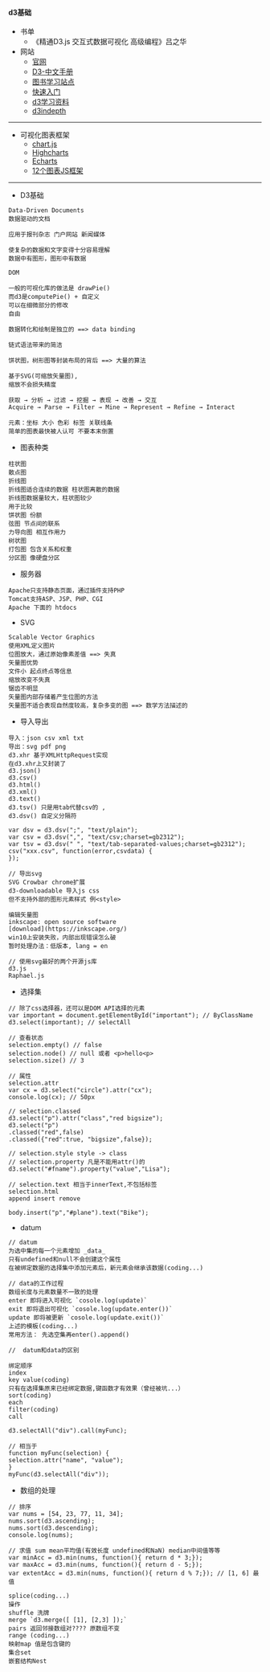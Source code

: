 #### **d3基础**
* 书单
	* 《精通D3.js 交互式数据可视化 高级编程》吕之华
* 网站
	+  [官网](https://d3js.org/)
	+  [D3-中文手册](https://github.com/d3/d3/wiki/API--%E4%B8%AD%E6%96%87%E6%89%8B%E5%86%8C?from=groupmessage&isappinstalled=0)
	+  [图书学习站点](http://d3.decembercafe.org/)
	+  [快速入门](http://www.dashingd3js.com/table-of-contents)
	+  [d3学习资料](http://www.ourd3js.com/wordpress/865/#more-865)
    *  [d3indepth](http://d3indepth.com/)
    
* * * * *
* 可视化图表框架
  +  [chart.js](http://www.bootcss.com/p/chart.js/docs/)
  +  [Highcharts](http://www.hcharts.cn/docs/start-introduction)
  +  [Echarts](http://echarts.baidu.com/echarts2/doc/start.html)
  * [12个图表JS框架](http://www.cnblogs.com/lhb25/p/best-javascript-charting-libraries.html)
  
* * * * *
* D3基础
~~~
Data-Driven Documents 
数据驱动的文档

应用于报刊杂志 门户网站 新闻媒体

使复杂的数据和文字变得十分容易理解
数据中有图形，图形中有数据

DOM

一般的可视化库的做法是 drawPie()
而d3是computePie() + 自定义
可以在细微部分的修改 
自由

数据转化和绘制是独立的 ==> data binding

链式语法带来的简洁

饼状图，树形图等封装布局的背后 ==> 大量的算法

基于SVG(可缩放矢量图),
缩放不会损失精度

获取 → 分析 → 过滤 → 挖掘 → 表现 → 改善 → 交互
Acquire → Parse → Filter → Mine → Represent → Refine → Interact

元素：坐标 大小 色彩 标签 关联线条
简单的图表最快被人认可 不要本末倒置
~~~

* 图表种类
~~~
柱状图
散点图
折线图
折线图适合连续的数据 柱状图离散的数据
折线图数据量较大，柱状图较少
用于比较
饼状图 份额
弦图 节点间的联系
力导向图 相互作用力
树状图
打包图 包含关系和权重
分区图 像硬盘分区
~~~

* 服务器
~~~
Apache只支持静态页面，通过插件支持PHP
Tomcat支持ASP、JSP、PHP、CGI
Apache 下面的 htdocs
~~~

* SVG
~~~
Scalable Vector Graphics
使用XML定义图片
位图放大，通过原始像素差值 ==> 失真
矢量图优势
文件小 起点终点等信息
缩放改变不失真
锯齿不明显
矢量图内部存储着产生位图的方法
矢量图不适合表现自然度较高，复杂多变的图 ==> 数学方法描述的
~~~

* 导入导出
~~~
导入：json csv xml txt
导出：svg pdf png
d3.xhr 基于XMLHttpRequest实现
在d3.xhr上又封装了
d3.json()
d3.csv()
d3.html()
d3.xml()
d3.text()
d3.tsv() 只是用tab代替csv的 ,
d3.dsv() 自定义分隔符

var dsv = d3.dsv(";", "text/plain");
var csv = d3.dsv(",", "text/csv;charset=gb2312");
var tsv = d3.dsv(" ", "text/tab-separated-values;charset=gb2312");
csv("xxx.csv", function(error,csvdata) {
});

// 导出svg
SVG Crowbar chrome扩展
d3-downloadable 导入js css
但不支持外部的图形元素样式 例<style>

编辑矢量图
inkscape: open source software
[download](https://inkscape.org/)
win10上安装失败，内部出现错误怎么破
暂时处理办法：低版本, lang = en

// 使用svg最好的两个开源js库
d3.js
Raphael.js
~~~

* 选择集
~~~
// 除了css选择器，还可以是DOM API选择的元素
var important = document.getElementById("important"); // ByClassName
d3.select(important); // selectAll

// 查看状态
selection.empty() // false
selection.node() // null 或者 <p>hello<p>
selection.size() // 3

// 属性
selection.attr
var cx = d3.select("circle").attr("cx");
console.log(cx); // 50px

// selection.classed
d3.select("p").attr("class","red bigsize");
d3.select("p")
.classed("red",false)
.classed({"red":true, "bigsize",false});

// selection.style style -> class
// selection.property 凡是不能用attr()的
d3.select("#fname").property("value","Lisa");

// selection.text 相当于innerText,不包括标签
selection.html
append insert remove

body.insert("p","#plane").text("Bike");
~~~
* datum
~~~
// datum
为选中集的每一个元素增加 _data_
只有undefined和null不会创建这个属性
在被绑定数据的选择集中添加元素后，新元素会继承该数据(coding...)

// data的工作过程
数组长度与元素数量不一致的处理
enter 即将进入可视化 `cosole.log(update)`
exit 即将退出可视化 `cosole.log(update.enter())`
update 即将被更新 `cosole.log(update.exit())`
上述的模板(coding...)
常用方法： 先选空集再enter().append()

//  datum和data的区别

绑定顺序
index
key value(coding)
只有在选择集原来已经绑定数据,键函数才有效果（曾经被坑...）
sort(coding)
each
filter(coding)
call

d3.selectAll("div").call(myFunc);

// 相当于
function myFunc(selection) {
selection.attr("name", "value");
}
myFunc(d3.selectAll("div"));
~~~

* 数组的处理
~~~
// 排序
var nums = [54, 23, 77, 11, 34];
nums.sort(d3.ascending);
nums.sort(d3.descending);
console.log(nums);

// 求值 sum mean平均值(有效长度 undefined和NaN) median中间值等等
var minAcc = d3.min(nums, function(){ return d * 3;});
var maxAcc = d3.min(nums, function(){ return d - 5;});
var extentAcc = d3.min(nums, function(){ return d % 7;}); // [1, 6] 最值

splice(coding...)
操作
shuffle 洗牌
merge `d3.merge([ [1], [2,3] ]);`
pairs 返回邻接数组对???? 原数组不变
range (coding...)
映射map 值是包含键的
集合set
嵌套结构Nest
~~~
